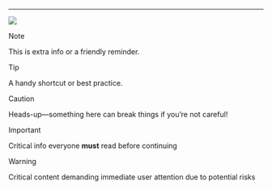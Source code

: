 ---
[![](https://visitcount.itsvg.in/api?id=jpelline&icon=0&color=0)](https://visitcount.itsvg.in)

<!-- Proudly created with GPRM ( https://gprm.itsvg.in ) -->
> [!NOTE]  
> This is extra info or a friendly reminder.

> [!TIP]  
> A handy shortcut or best practice.

> [!CAUTION]  
> Heads-up—something here can break things if you’re not careful!

> [!IMPORTANT]  
> Critical info everyone **must** read before continuing

> [!WARNING]  
> Critical content demanding immediate user attention due to potential risks
